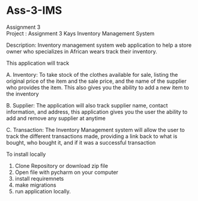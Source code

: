 # Ass-3-IMS
Assignment 3  
Project : Assignment 3 Kays Inventory Management System 

Description: Inventory management system web application to help a store owner who specializes in African wears track their inventory.

This application will track 

A.	Inventory: To take stock of the clothes available for sale, listing the original price of the item and the sale price, and the name of the supplier who provides the item. 
    This also gives you the ability to add a new item to the inventory
    
B.	Supplier: The application will also track supplier name, contact information, and address, this application gives you the user the ability to add and remove any supplier at anytime 

C.	Transaction: The Inventory Management system will allow the user to track the different transactions made, providing a link back to what is bought, who bought it, 
    and if it was a successful transaction 
    
To install locally
1. Clone Repository or download zip file 
2. Open file with pycharm on your computer 
3. install requiremnets 
4. make migrations 
5. run application locally. 

